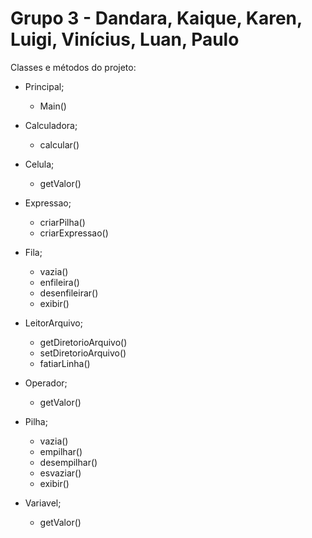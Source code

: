 # Grupo 3 - Dandara, Kaique, Karen, Luigi, Vinícius, Luan, Paulo
Classes e métodos do projeto:
- Principal;
  + Main()
 
- Calculadora;
  + calcular()
    
- Celula;
  + getValor()
    
- Expressao;
  + criarPilha()
  + criarExpressao()
    
- Fila;
  + vazia()
  + enfileira()
  + desenfileirar()
  + exibir()

- LeitorArquivo;
  + getDiretorioArquivo()
  + setDiretorioArquivo()
  + fatiarLinha()
    
- Operador;
  + getValor()
    
- Pilha;
  + vazia()
  + empilhar()
  + desempilhar()
  + esvaziar()
  + exibir()
    
- Variavel;
  + getValor()
